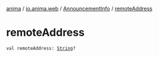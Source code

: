 [anima](../../index.md) / [io.anima.web](../index.md) / [AnnouncementInfo](index.md) / [remoteAddress](./remote-address.md)

# remoteAddress

`val remoteAddress: `[`String`](https://kotlinlang.org/api/latest/jvm/stdlib/kotlin/-string/index.html)`?`